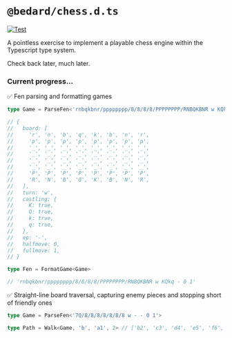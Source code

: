 # `@bedard/chess.d.ts`

[![Test](https://github.com/scottbedard/type-chess/actions/workflows/test.yml/badge.svg)](https://github.com/scottbedard/type-chess/actions/workflows/test.yml)

A pointless exercise to implement a playable chess engine within the Typescript type system.

Check back later, much later.

### Current progress...

✅ Fen parsing and formatting games

```ts
type Game = ParseFen<'rnbqkbnr/pppppppp/8/8/8/8/PPPPPPPP/RNBQKBNR w KQkq - 0 1'>

// {
//   board: [
//     'r', 'n', 'b', 'q', 'k', 'b', 'n', 'r',
//     'p', 'p', 'p', 'p', 'p', 'p', 'p', 'p',
//     '_', '_', '_', '_', '_', '_', '_', '_',
//     '_', '_', '_', '_', '_', '_', '_', '_',
//     '_', '_', '_', '_', '_', '_', '_', '_',
//     '_', '_', '_', '_', '_', '_', '_', '_',
//     'P', 'P', 'P', 'P', 'P', 'P', 'P', 'P',
//     'R', 'N', 'B', 'Q', 'K', 'B', 'N', 'R',
//   ],
//   turn: 'w',
//   castling: {
//     K: true,
//     Q: true,
//     k: true,
//     q: true,
//   },
//   ep: '-',
//   halfmove: 0,
//   fullmove: 1,
// }

type Fen = FormatGame<Game>

// 'rnbqkbnr/pppppppp/8/8/8/8/PPPPPPPP/RNBQKBNR w KQkq - 0 1'
```

✅ Straight-line board traversal, capturing enemy pieces and stopping short of friendly ones

```ts
type Game = ParseFen<'7Q/8/8/8/8/8/8/8 w - - 0 1'>

type Path = Walk<Game, 'b', 'a1', 2> // ['b2', 'c3', 'd4', 'e5', 'f6', 'g7', 'h8']
```
